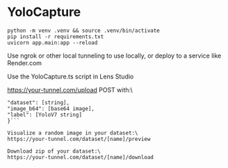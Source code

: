 # YoloCapture
```
python -m venv .venv && source .venv/bin/activate
pip install -r requirements.txt
uvicorn app.main:app --reload
```

Use ngrok or other local tunneling to use locally, or deploy to a service like Render.com

Use the YoloCapture.ts script in Lens Studio

https://your-tunnel.com/upload 
POST with:\
```{
"dataset": [string],
"image_b64": [base64 image],
"label": [YoloV7 string]
}```

Visualize a random image in your dataset:\
https://your-tunnel.com/dataset/[name]/preview

Download zip of your dataset:\
https://your-tunnel.com/dataset/[name]/download